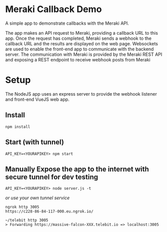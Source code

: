 # Meraki Callback Demo

A simple app to demonstrate callbacks with the Meraki API. 


The app makes an API request to Meraki, providing a callback URL to this app.
Once the request has completed, Meraki sends a webhook to the callback URL and the results are displayed on the web page. Websockets are used to enable the front-end app to communicate with the backend server. The communication with Meraki is provided by the Meraki REST API and exposing a REST endpoint to receive webhook posts from Meraki 



# Setup

The NodeJS app uses an express server to provide the webhook listener and front-end VueJS web app. 

## Install
```
npm install
```


## Start (with tunnel)
```
API_KEY=<YOURAPIKEY> npm start
```


## Manually Expose the app to the internet with secure tunnel for dev testing

```
API_KEY=<YOURAPIKEY> node server.js -t
```

*or use your own tunnel service*

```
ngrok http 3005
https://c228-86-84-117-000.eu.ngrok.io/ 
```

```
~/telebit http 3005
> Forwarding https://massive-falcon-XXX.telebit.io => localhost:3005
```



